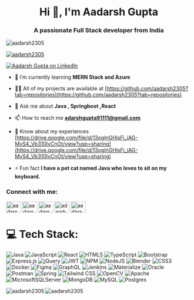<h1 align="center">Hi 👋, I'm Aadarsh Gupta</h1>
<h3 align="center">A passionate Full Stack developer from India</h3>

<p align="left"> <img src="https://komarev.com/ghpvc/?username=aadarsh2305&label=Profile%20views&color=0e75b6&style=flat" alt="aadarsh2305" /> </p>

<p align="left"> <a href="https://github.com/ryo-ma/github-profile-trophy"><img src="https://github-profile-trophy.vercel.app/?username=aadarsh2305" alt="aadarsh2305" /></a> </p>

<p align="left"> 
  <a href="https://linkedin.com/in/aadarshgupta2305" target="blank">
    <img src="https://img.shields.io/badge/-Aadarsh%20Gupta-blue?logo=linkedin&style=for-the-badge" alt="Aadarsh Gupta on LinkedIn" />
  </a> 
</p>


- 🌱 I’m currently learning **MERN Stack and Azure**

- 👨‍💻 All of my projects are available at [https://github.com/aadarsh2305?tab=repositories](https://github.com/aadarsh2305?tab=repositories)

- 💬 Ask me about **Java , Springboot ,React**

- 📫 How to reach me **adarshgupta91111@gmail.com**

- 📄 Know about my experiences [https://drive.google.com/file/d/13oglnGHlsFj_iAG-MvS4_Vb310IvCnOt/view?usp=sharing](https://drive.google.com/file/d/13oglnGHlsFj_iAG-MvS4_Vb310IvCnOt/view?usp=sharing)

- ⚡ Fun fact **I have a pet cat named Java who loves to sit on my keyboard.**

<h3 align="left">Connect with me:</h3>
<p align="left">
<a href="https://twitter.com/aadarsh_gupta91" target="blank"><img align="center" src="https://raw.githubusercontent.com/rahuldkjain/github-profile-readme-generator/master/src/images/icons/Social/twitter.svg" alt="aadarsh_gupta91" height="30" width="40" /></a>
<a href="https://linkedin.com/in/aadarshgupta2305" target="blank"><img align="center" src="https://raw.githubusercontent.com/rahuldkjain/github-profile-readme-generator/master/src/images/icons/Social/linked-in-alt.svg" alt="aadarshgupta2305" height="30" width="40" /></a>
<a href="https://instagram.com/aadarsh_gupta91" target="blank"><img align="center" src="https://raw.githubusercontent.com/rahuldkjain/github-profile-readme-generator/master/src/images/icons/Social/instagram.svg" alt="aadarsh_gupta91" height="30" width="40" /></a>
<a href="https://www.hackerrank.com/adarshgupta91111" target="blank"><img align="center" src="https://raw.githubusercontent.com/rahuldkjain/github-profile-readme-generator/master/src/images/icons/Social/hackerrank.svg" alt="adarshgupta91111" height="30" width="40" /></a>
<a href="https://www.leetcode.com/aadarsh9111" target="blank"><img align="center" src="https://raw.githubusercontent.com/rahuldkjain/github-profile-readme-generator/master/src/images/icons/Social/leet-code.svg" alt="aadarsh9111" height="30" width="40" /></a>
</p>


# 💻 Tech Stack:
![Java](https://img.shields.io/badge/java-%23ED8B00.svg?style=for-the-badge&logo=openjdk&logoColor=white) 
![JavaScript](https://img.shields.io/badge/javascript-%23323330.svg?style=for-the-badge&logo=javascript&logoColor=%23F7DF1E) 
![React](https://img.shields.io/badge/react-%2320232a.svg?style=for-the-badge&logo=react&logoColor=%2361DAFB) 
![HTML5](https://img.shields.io/badge/html5-%23E34F26.svg?style=for-the-badge&logo=html5&logoColor=white) 
![TypeScript](https://img.shields.io/badge/typescript-%23007ACC.svg?style=for-the-badge&logo=typescript&logoColor=white) 
![Bootstrap](https://img.shields.io/badge/bootstrap-%238511FA.svg?style=for-the-badge&logo=bootstrap&logoColor=white) 
![Express.js](https://img.shields.io/badge/express.js-%23404d59.svg?style=for-the-badge&logo=express&logoColor=%2361DAFB) 
![jQuery](https://img.shields.io/badge/jquery-%230769AD.svg?style=for-the-badge&logo=jquery&logoColor=white) 
![JWT](https://img.shields.io/badge/JWT-black?style=for-the-badge&logo=JSON%20web%20tokens) 
![NPM](https://img.shields.io/badge/NPM-%23CB3837.svg?style=for-the-badge&logo=npm&logoColor=white) 
![NodeJS](https://img.shields.io/badge/node.js-6DA55F?style=for-the-badge&logo=node.js&logoColor=white) 
![Blender](https://img.shields.io/badge/blender-%23F5792A.svg?style=for-the-badge&logo=blender&logoColor=white)
![CSS3](https://img.shields.io/badge/CSS3-%231572B6.svg?style=for-the-badge&logo=css3&logoColor=white)
![Docker](https://img.shields.io/badge/docker-%230db7ed.svg?style=for-the-badge&logo=docker&logoColor=white)
![Figma](https://img.shields.io/badge/figma-%23F24E1E.svg?style=for-the-badge&logo=figma&logoColor=white)
![GraphQL](https://img.shields.io/badge/graphql-%23E434AA.svg?style=for-the-badge&logo=graphql&logoColor=white)
![Jenkins](https://img.shields.io/badge/jenkins-%232C5263.svg?style=for-the-badge&logo=jenkins&logoColor=white)
![Materialize](https://img.shields.io/badge/materialize-%23EE6E73.svg?style=for-the-badge&logo=materialize&logoColor=white)
![Oracle](https://img.shields.io/badge/oracle-%23F80000.svg?style=for-the-badge&logo=oracle&logoColor=white)
![Postman](https://img.shields.io/badge/postman-%23FF6C37.svg?style=for-the-badge&logo=postman&logoColor=white)
![Spring](https://img.shields.io/badge/spring-%236DB33F.svg?style=for-the-badge&logo=spring&logoColor=white)
![Tailwind CSS](https://img.shields.io/badge/tailwindcss-%2338B2AC.svg?style=for-the-badge&logo=tailwind-css&logoColor=white)
![OpenCV](https://img.shields.io/badge/opencv-%23white.svg?style=for-the-badge&logo=opencv&logoColor=white) 
![Apache](https://img.shields.io/badge/apache-%23D42029.svg?style=for-the-badge&logo=apache&logoColor=white) 
![MicrosoftSQLServer](https://img.shields.io/badge/Microsoft%20SQL%20Server-CC2927?style=for-the-badge&logo=microsoft%20sql%20server&logoColor=white) 
![MongoDB](https://img.shields.io/badge/MongoDB-%234ea94b.svg?style=for-the-badge&logo=mongodb&logoColor=white) 
![MySQL](https://img.shields.io/badge/mysql-%2300000f.svg?style=for-the-badge&logo=mysql&logoColor=white) 
![Postgres](https://img.shields.io/badge/postgres-%23316192.svg?style=for-the-badge&logo=postgresql&logoColor=white) 







<p><img align="left" src="https://github-readme-stats.vercel.app/api/top-langs?username=aadarsh2305&show_icons=true&locale=en&layout=compact" alt="aadarsh2305" /></p>

<!--<p>&nbsp;<img align="center" src="https://github-readme-stats.vercel.app/api?username=aadarsh2305&show_icons=true&locale=en" alt="aadarsh2305" /></p> -->

<p><img align="center" src="https://github-readme-streak-stats.herokuapp.com/?user=aadarsh2305&" alt="aadarsh2305" /></p>
